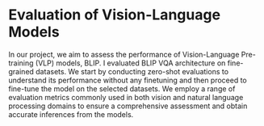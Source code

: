 # Evaluation of Vision-Language Models

In our project, we aim to assess the performance of Vision-Language Pre-training (VLP) models, BLIP. I evaluated BLIP VQA architecture on fine-grained datasets.
We start by conducting zero-shot evaluations to understand its performance without any finetuning and then proceed to fine-tune the model on the selected datasets. 
We employ a range of evaluation metrics commonly used in both vision and natural language processing domains to ensure a comprehensive assessment and obtain accurate inferences from the models. 
